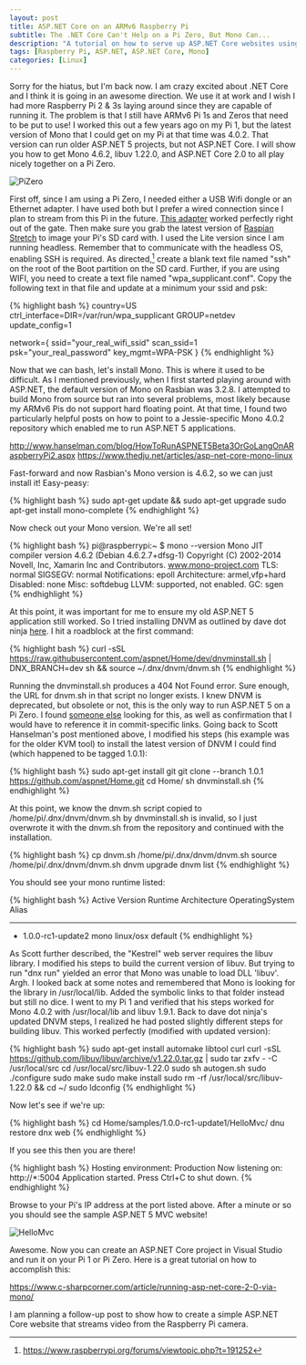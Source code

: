```yaml
---
layout: post
title: ASP.NET Core on an ARMv6 Raspberry Pi
subtitle: The .NET Core Can't Help on a Pi Zero, But Mono Can...
description: "A tutorial on how to serve up ASP.NET Core websites using Mono 4.6.2."
tags: [Raspberry Pi, ASP.NET, ASP.NET Core, Mono]
categories: [Linux]
---
```


Sorry for the hiatus, but I'm back now. I am crazy excited about .NET Core and I think it is going in an awesome direction. We use it at work and I wish I had more Raspberry Pi 2 & 3s laying around since they are capable of running it. The problem is that I still have ARMv6 Pi 1s and Zeros that need to be put to use! I worked this out a few years ago on my Pi 1, but the latest version of Mono that I could get on my Pi at that time was 4.0.2. That version can run older ASP.NET 5 projects, but not ASP.NET Core. I will show you how to get Mono 4.6.2, libuv 1.22.0, and ASP.NET Core 2.0 to all play nicely together on a Pi Zero.

<img src="https://cdn.shopify.com/s/files/1/2187/3161/products/cba5e4e317b457b3ddf81ab1dc6b8c5e_1024x.png?v=1520446002" alt="PiZero">

<!-- more -->

First off, since I am using a Pi Zero, I needed either a USB Wifi dongle or an Ethernet adapter. I have used both but I prefer a wired connection since I plan to stream from this Pi in the future. <a href="https://www.amazon.com/gp/product/B00RM3KXAU/ref=oh_aui_detailpage_o04_s00?ie=UTF8&psc=1" target="_blank">This adapter</a> worked perfectly right out of the gate. Then make sure you grab the latest version of <a href="https://www.raspberrypi.org/downloads/raspbian/" target="_blank">Raspian Stretch</a> to image your Pi's SD card with. I used the Lite version since I am running headless. Remember that to communicate with the headless OS, enabling SSH is required. As directed,[^1] create a blank text file named "ssh" on the root of the Boot partition on the SD card. Further, if you are using WIFI, you need to create a text file named "wpa_supplicant.conf". Copy the following text in that file and update at a minimum your ssid and psk:

[^1]: <https://www.raspberrypi.org/forums/viewtopic.php?t=191252>

{% highlight bash %}
country=US
ctrl_interface=DIR=/var/run/wpa_supplicant GROUP=netdev
update_config=1

network={
    ssid="your_real_wifi_ssid"
    scan_ssid=1
    psk="your_real_password"
    key_mgmt=WPA-PSK
}
{% endhighlight %}

Now that we can bash, let's install Mono. This is where it used to be difficult. As I mentioned previously, when I first started playing around with ASP.NET, the default version of Mono on Rasbian was 3.2.8. I attempted to build Mono from source but ran into several problems, most likely because my ARMv6 Pis do not support hard floating point. At that time, I found two particularly helpful posts on how to point to a Jessie-specific Mono 4.0.2 repository which enabled me to run ASP.NET 5 applications.

<a href="http://www.hanselman.com/blog/HowToRunASPNET5Beta3OrGoLangOnARaspberryPi2.aspx" target="_blank">http://www.hanselman.com/blog/HowToRunASPNET5Beta3OrGoLangOnARaspberryPi2.aspx</a>
<a href="https://www.thedju.net/articles/asp-net-core-mono-linux" target="_blank">https://www.thedju.net/articles/asp-net-core-mono-linux</a>

Fast-forward and now Rasbian's Mono version is 4.6.2, so we can just install it! Easy-peasy:

{% highlight bash %}
sudo apt-get update && sudo apt-get upgrade
sudo apt-get install mono-complete
{% endhighlight %}

Now check out your Mono version. We're all set!

{% highlight bash %}
pi@raspberrypi:~ $ mono --version
Mono JIT compiler version 4.6.2 (Debian 4.6.2.7+dfsg-1)
Copyright (C) 2002-2014 Novell, Inc, Xamarin Inc and Contributors. www.mono-project.com
        TLS:           normal
        SIGSEGV:       normal
        Notifications: epoll
        Architecture:  armel,vfp+hard
        Disabled:      none
        Misc:          softdebug
        LLVM:          supported, not enabled.
        GC:            sgen
{% endhighlight %}

At this point, it was important for me to ensure my old ASP.NET 5 application still worked. So I  tried installing DNVM as outlined by dave dot ninja <a href="http://dave.ninja/asp-net-5/asp-net-on-linux-part-2-installing-the-net-framework/" target="_blank">here</a>. I hit a roadblock at the first command:

{% highlight bash %}
curl -sSL https://raw.githubusercontent.com/aspnet/Home/dev/dnvminstall.sh | DNX_BRANCH=dev sh && source ~/.dnx/dnvm/dnvm.sh
{% endhighlight %}

Running the dnvminstall.sh produces a 404 Not Found error. Sure enough, the URL for dnvm.sh in that script no longer exists. I knew DNVM is deprecated, but obsolete or not, this is the only way to run ASP.NET 5 on a Pi Zero. I found <a href="https://github.com/aspnet/dnvm/issues/521" target="_blank">someone else</a> looking for this, as well as confirmation that I would have to reference it in commit-specific links. Going back to Scott Hanselman's post mentioned above, I modified his steps (his example was for the older KVM tool) to install the latest version of DNVM I could find (which happened to be tagged 1.0.1):

{% highlight bash %}
sudo apt-get install git
git clone --branch 1.0.1 https://github.com/aspnet/Home.git
cd Home/
sh dnvminstall.sh
{% endhighlight %}

At this point, we know the dnvm.sh script copied to /home/pi/.dnx/dnvm/dnvm.sh by dnvminstall.sh is invalid, so I just overwrote it with the dnvm.sh from the repository and continued with the installation. 

{% highlight bash %}
cp dnvm.sh /home/pi/.dnx/dnvm/dnvm.sh
source /home/pi/.dnx/dnvm/dnvm.sh
dnvm upgrade
dnvm list
{% endhighlight %}

You should see your mono runtime listed:

{% highlight bash %}
Active Version              Runtime Architecture OperatingSystem Alias
------ -------              ------- ------------ --------------- -----
  *    1.0.0-rc1-update2    mono                 linux/osx       default
{% endhighlight %}

As Scott further described, the "Kestrel" web server requires the libuv library. I modified his steps to build the current version of libuv. But trying to run "dnx run" yielded an error that Mono was unable to load DLL 'libuv'. Argh. I looked back at some notes and remembered that Mono is looking for the library in /usr/local/lib. Added the symbolic links to that folder instead but still no dice. I went to my Pi 1 and verified that his steps worked for Mono 4.0.2 with /usr/local/lib and libuv 1.9.1. Back to dave dot ninja's updated DNVM steps, I realized he had posted slightly different steps for building libuv. This worked perfectly (modified with updated version):

[^4]: <http://dave.ninja/asp-net-5/asp-net-on-linux-part-2-installing-the-net-framework/>

{% highlight bash %}
sudo apt-get install automake libtool curl
curl -sSL https://github.com/libuv/libuv/archive/v1.22.0.tar.gz | sudo tar zxfv - -C /usr/local/src
cd /usr/local/src/libuv-1.22.0
sudo sh autogen.sh
sudo ./configure
sudo make
sudo make install
sudo rm -rf /usr/local/src/libuv-1.22.0 && cd ~/
sudo ldconfig
{% endhighlight %}

Now let's see if we're up:

{% highlight bash %}
cd Home/samples/1.0.0-rc1-update1/HelloMvc/
dnu restore
dnx web
{% endhighlight %}

If you see this then you are there!

{% highlight bash %}
Hosting environment: Production
Now listening on: http://*:5004
Application started. Press Ctrl+C to shut down.
{% endhighlight %}

Browse to your Pi's IP address at the port listed above. After a minute or so you should see the sample ASP.NET 5 MVC website!

<img src="{{ site.url }}/images/Blog/2018/HelloMvc.png" alt="HelloMvc">

Awesome. Now you can create an ASP.NET Core project in Visual Studio and run it on your Pi 1 or Pi Zero. Here is a great tutorial on how to accomplish this:

<a href="https://www.c-sharpcorner.com/article/running-asp-net-core-2-0-via-mono/" target="_blank">https://www.c-sharpcorner.com/article/running-asp-net-core-2-0-via-mono/</a>

I am planning a follow-up post to show how to create a simple ASP.NET Core website that streams video from the Raspberry Pi camera.